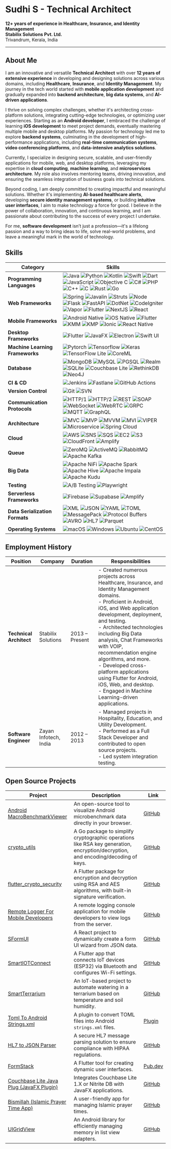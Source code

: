 # Sudhi S - Technical Architect

**12+ years of experience in Healthcare, Insurance, and Identity Management**  
**Stabilix Solutions Pvt. Ltd.**  
Trivandrum, Kerala, India  

---

## About Me

I am an innovative and versatile **Technical Architect** with over **12 years of extensive experience** in developing and designing solutions across various domains, including **Healthcare**, **Insurance**, and **Identity Management**. My journey in the tech world started with **mobile application development** and gradually expanded into **backend architecture**, **big data systems**, and **AI-driven applications**.

I thrive on solving complex challenges, whether it's architecting cross-platform solutions, integrating cutting-edge technologies, or optimizing user experiences. Starting as an **Android developer**, I embraced the challenge of learning **iOS development** to meet project demands, eventually mastering multiple mobile and desktop platforms. My passion for technology led me to explore **backend systems**, culminating in the development of high-performance applications, including **real-time communication systems**, **video conferencing platforms**, and **data-intensive analytics solutions**.

Currently, I specialize in designing secure, scalable, and user-friendly applications for mobile, web, and desktop platforms, leveraging my expertise in **cloud computing**, **machine learning**, and **microservices architecture**. My role also involves mentoring teams, driving innovation, and ensuring the seamless integration of business goals into technical solutions.

Beyond coding, I am deeply committed to creating impactful and meaningful solutions. Whether it's implementing **AI-based healthcare alerts**, developing **secure identity management systems**, or building **intuitive user interfaces**, I aim to make technology a force for good. I believe in the power of collaboration, innovation, and continuous learning, and I am passionate about contributing to the success of every project I undertake.

For me, **software development** isn’t just a profession—it's a lifelong passion and a way to bring ideas to life, solve real-world problems, and leave a meaningful mark in the world of technology.

## Skills

| **Category**                    | **Skills**                                                                                                                                                                                                                                                                 |
|----------------------------------|-----------------------------------------------------------------------------------------------------------------------------------------------------------------------------------------------------------------------------------------------------------------------------|
| **Programming Languages**        | ![Java](https://img.shields.io/badge/Java-007396?style=flat&logo=java&logoColor=white) ![Python](https://img.shields.io/badge/Python-3776AB?style=flat&logo=python&logoColor=white) ![Kotlin](https://img.shields.io/badge/Kotlin-7F52FF?style=flat&logo=kotlin&logoColor=white) ![Swift](https://img.shields.io/badge/Swift-F05138?style=flat&logo=swift&logoColor=white) ![Dart](https://img.shields.io/badge/Dart-00B4A1?style=flat&logo=dart&logoColor=white) ![JavaScript](https://img.shields.io/badge/JavaScript-F7DF1E?style=flat&logo=javascript&logoColor=black) ![Objective C](https://img.shields.io/badge/Objective%20C-666666?style=flat&logo=apple&logoColor=white) ![C#](https://img.shields.io/badge/C%23-239120?style=flat&logo=csharp&logoColor=white) ![PHP](https://img.shields.io/badge/PHP-777BB4?style=flat&logo=php&logoColor=white) ![C++](https://img.shields.io/badge/C%2B%2B-00599C?style=flat&logo=cplusplus&logoColor=white) ![C](https://img.shields.io/badge/C-A8B9CC?style=flat&logo=c&logoColor=white) ![Rust](https://img.shields.io/badge/Rust-000000?style=flat&logo=rust&logoColor=white) ![Go](https://img.shields.io/badge/Go-00ADD8?style=flat&logo=go&logoColor=white) |
| **Web Frameworks**               | ![Spring](https://img.shields.io/badge/Spring-6DB33F?style=flat&logo=spring&logoColor=white) ![Javalin](https://img.shields.io/badge/Javalin-1A1A1A?style=flat&logo=javalin&logoColor=white) ![Struts](https://img.shields.io/badge/Struts-5F0000?style=flat&logo=apache&logoColor=white) ![Node](https://img.shields.io/badge/Node.js-339933?style=flat&logo=node.js&logoColor=white) ![Flask](https://img.shields.io/badge/Flask-000000?style=flat&logo=flask&logoColor=white) ![FastAPI](https://img.shields.io/badge/FastAPI-009688?style=flat&logo=fastapi&logoColor=white) ![DotNet](https://img.shields.io/badge/.NET-512BD4?style=flat&logo=.net&logoColor=white) ![CodeIgniter](https://img.shields.io/badge/CodeIgniter-EF4223?style=flat&logo=codeigniter&logoColor=white) ![Vapor](https://img.shields.io/badge/Vapor-000000?style=flat&logo=vapor&logoColor=white) ![Flutter](https://img.shields.io/badge/Flutter-02569B?style=flat&logo=flutter&logoColor=white) ![NextJS](https://img.shields.io/badge/Next.js-000000?style=flat&logo=next.js&logoColor=white) ![React](https://img.shields.io/badge/React-61DAFB?style=flat&logo=react&logoColor=black) |
| **Mobile Frameworks**            | ![Android Native](https://img.shields.io/badge/Android-3DDC84?style=flat&logo=android&logoColor=white) ![iOS Native](https://img.shields.io/badge/iOS-000000?style=flat&logo=apple&logoColor=white) ![Flutter](https://img.shields.io/badge/Flutter-02569B?style=flat&logo=flutter&logoColor=white) ![KMM](https://img.shields.io/badge/KMM-006F2D?style=flat&logo=kotlin&logoColor=white) ![KMP](https://img.shields.io/badge/KMP-25B2A1?style=flat&logo=kotlin&logoColor=white) ![Ionic](https://img.shields.io/badge/Ionic-3880FF?style=flat&logo=ionic&logoColor=white) ![React Native](https://img.shields.io/badge/React%20Native-61DAFB?style=flat&logo=react&logoColor=black) |
| **Desktop Frameworks**           | ![Flutter](https://img.shields.io/badge/Flutter-02569B?style=flat&logo=flutter&logoColor=white) ![JavaFX](https://img.shields.io/badge/JavaFX-005B84?style=flat&logo=oracle&logoColor=white) ![Electron](https://img.shields.io/badge/Electron-47848F?style=flat&logo=electron&logoColor=white) ![Swift UI](https://img.shields.io/badge/Swift%20UI-FA7343?style=flat&logo=swift&logoColor=white) |
| **Machine Learning Frameworks**  | ![Pytorch](https://img.shields.io/badge/Pytorch-EE4C2C?style=flat&logo=pytorch&logoColor=white) ![Tensorflow](https://img.shields.io/badge/TensorFlow-FF6F00?style=flat&logo=tensorflow&logoColor=white) ![Keras](https://img.shields.io/badge/Keras-D00000?style=flat&logo=keras&logoColor=white) ![TensorFlow Lite](https://img.shields.io/badge/TensorFlow%20Lite-FF6F00?style=flat&logo=tensorflow&logoColor=white) ![CoreML](https://img.shields.io/badge/CoreML-007B5E?style=flat&logo=apple&logoColor=white) |
| **Database**                     | ![MongoDB](https://img.shields.io/badge/MongoDB-47A248?style=flat&logo=mongodb&logoColor=white) ![MySQL](https://img.shields.io/badge/MySQL-4479A1?style=flat&logo=mysql&logoColor=white) ![PGSQL](https://img.shields.io/badge/PostgreSQL-336791?style=flat&logo=postgresql&logoColor=white) ![Realm](https://img.shields.io/badge/Realm-4D4D4D?style=flat&logo=realm&logoColor=white) ![SQLite](https://img.shields.io/badge/SQLite-003B57?style=flat&logo=sqlite&logoColor=white) ![Couchbase Lite](https://img.shields.io/badge/Couchbase%20Lite-8B8B8B?style=flat&logo=couchbase&logoColor=white) ![RethinkDB](https://img.shields.io/badge/RethinkDB-00B2A9?style=flat&logo=rethinkdb&logoColor=white) ![Neo4J](https://img.shields.io/badge/Neo4J-00B2A9?style=flat&logo=neo4j&logoColor=white) |
| **CI & CD**                      | ![Jenkins](https://img.shields.io/badge/Jenkins-D24939?style=flat&logo=jenkins&logoColor=white) ![Fastlane](https://img.shields.io/badge/Fastlane-00F2A6?style=flat&logo=fastlane&logoColor=white) ![GitHub Actions](https://img.shields.io/badge/GitHub%20Actions-2088FF?style=flat&logo=github-actions&logoColor=white) |
| **Version Control**              | ![Git](https://img.shields.io/badge/Git-F05032?style=flat&logo=git&logoColor=white) ![SVN](https://img.shields.io/badge/SVN-809CC9?style=flat&logo=subversion&logoColor=white) |
| **Communication Protocols**      | ![HTTP/1](https://img.shields.io/badge/HTTP%2F1-00A4A6?style=flat&logo=http&logoColor=white) ![HTTP/2](https://img.shields.io/badge/HTTP%2F2-00A4A6?style=flat&logo=http&logoColor=white) ![REST](https://img.shields.io/badge/REST-00A4A6?style=flat&logo=swagger&logoColor=white) ![SOAP](https://img.shields.io/badge/SOAP-3A5B77?style=flat&logo=soap&logoColor=white) ![WebSocket](https://img.shields.io/badge/WebSocket-1B74E4?style=flat&logo=websocket&logoColor=white) ![WebRTC](https://img.shields.io/badge/WebRTC-333333?style=flat&logo=webrtc&logoColor=white) ![GRPC](https://img.shields.io/badge/GRPC-5D5D5D?style=flat&logo=grpc&logoColor=white) ![MQTT](https://img.shields.io/badge/MQTT-FF2C24?style=flat&logo=mqtt&logoColor=white) ![GraphQL](https://img.shields.io/badge/GraphQL-E10098?style=flat&logo=graphql&logoColor=white) |
| **Architecture**                 | ![MVC](https://img.shields.io/badge/MVC-000000?style=flat&logo=angular&logoColor=white) ![MVP](https://img.shields.io/badge/MVP-005572?style=flat&logo=angular&logoColor=white) ![MVVM](https://img.shields.io/badge/MVVM-2D3A3A?style=flat&logo=angular&logoColor=white) ![MVI](https://img.shields.io/badge/MVI-1C487F?style=flat&logo=angular&logoColor=white) ![VIPER](https://img.shields.io/badge/VIPER-FFB6C1?style=flat&logo=angular&logoColor=white) ![Microservice](https://img.shields.io/badge/Microservices-0064A1?style=flat&logo=docker&logoColor=white) ![Spring Cloud](https://img.shields.io/badge/Spring%20Cloud-6DB33F?style=flat&logo=spring&logoColor=white) |
| **Cloud**                        | ![AWS](https://img.shields.io/badge/AWS-232F3E?style=flat&logo=amazonaws&logoColor=white) ![SNS](https://img.shields.io/badge/SNS-FF9900?style=flat&logo=amazonaws&logoColor=white) ![SQS](https://img.shields.io/badge/SQS-FF9900?style=flat&logo=amazonaws&logoColor=white) ![EC2](https://img.shields.io/badge/EC2-FF9900?style=flat&logo=amazonaws&logoColor=white) ![S3](https://img.shields.io/badge/S3-FF9900?style=flat&logo=amazonaws&logoColor=white) ![CloudFront](https://img.shields.io/badge/CloudFront-FF9900?style=flat&logo=amazonaws&logoColor=white) ![Amplify](https://img.shields.io/badge/Amplify-FF9900?style=flat&logo=amazonaws&logoColor=white) |
| **Queue**                        | ![ZeroMQ](https://img.shields.io/badge/ZeroMQ-1E3A44?style=flat&logo=zeromq&logoColor=white) ![ActiveMQ](https://img.shields.io/badge/ActiveMQ-5E91A5?style=flat&logo=apache&logoColor=white) ![RabbitMQ](https://img.shields.io/badge/RabbitMQ-FF6600?style=flat&logo=rabbitmq&logoColor=white) ![Apache Kafka](https://img.shields.io/badge/Apache%20Kafka-231F20?style=flat&logo=apachekafka&logoColor=white) |
| **Big Data**                     | ![Apache NiFi](https://img.shields.io/badge/Apache%20NiFi-0094B9?style=flat&logo=apache&logoColor=white) ![Apache Spark](https://img.shields.io/badge/Apache%20Spark-E25A1C?style=flat&logo=apache-spark&logoColor=white) ![Apache Hive](https://img.shields.io/badge/Apache%20Hive-F3D33A?style=flat&logo=apache&logoColor=white) ![Apache Impala](https://img.shields.io/badge/Apache%20Impala-FBFB09?style=flat&logo=apache&logoColor=white) ![Apache Kudu](https://img.shields.io/badge/Apache%20Kudu-40E0D0?style=flat&logo=apache&logoColor=white) |
| **Testing**                      | ![A/B Testing](https://img.shields.io/badge/A%2FB%20Testing-0077B5?style=flat&logo=googleanalytics&logoColor=white) ![Playwright](https://img.shields.io/badge/Playwright-2E4E7E?style=flat&logo=playwright&logoColor=white) |
| **Serverless Frameworks**        | ![Firebase](https://img.shields.io/badge/Firebase-FFCA28?style=flat&logo=firebase&logoColor=white) ![Supabase](https://img.shields.io/badge/Supabase-3ECF8E?style=flat&logo=supabase&logoColor=white) ![Amplify](https://img.shields.io/badge/Amplify-FF9900?style=flat&logo=amazonaws&logoColor=white) |
| **Data Serialization Formats**   | ![XML](https://img.shields.io/badge/XML-FF7C00?style=flat&logo=xml&logoColor=white) ![JSON](https://img.shields.io/badge/JSON-000000?style=flat&logo=json&logoColor=white) ![YAML](https://img.shields.io/badge/YAML-FFFF00?style=flat&logo=yaml&logoColor=black) ![TOML](https://img.shields.io/badge/TOML-000000?style=flat&logo=toml&logoColor=white) ![MessagePack](https://img.shields.io/badge/MessagePack-000000?style=flat&logo=messagepack&logoColor=white) ![Protocol Buffers](https://img.shields.io/badge/Protocol%20Buffers-FF6F00?style=flat&logo=protobuf&logoColor=white) ![AVRO](https://img.shields.io/badge/AVRO-9A66A1?style=flat&logo=apacheavro&logoColor=white) ![HL7](https://img.shields.io/badge/HL7-8E4F3B?style=flat&logo=healthcare&logoColor=white) ![Parquet](https://img.shields.io/badge/Parquet-F5A400?style=flat&logo=apacheparquet&logoColor=white) |
| **Operating Systems**            | ![macOS](https://img.shields.io/badge/macOS-000000?style=flat&logo=apple&logoColor=white) ![Windows](https://img.shields.io/badge/Windows-0078D4?style=flat&logo=microsoft&logoColor=white) ![Ubuntu](https://img.shields.io/badge/Ubuntu-E95420?style=flat&logo=ubuntu&logoColor=white) ![CentOS](https://img.shields.io/badge/CentOS-262577?style=flat&logo=centos&logoColor=white) |



## Employment History

| **Position**                               | **Company**               | **Duration**    | **Responsibilities**                                                                                                                                                                      |
|--------------------------------------------|---------------------------|-----------------|-------------------------------------------------------------------------------------------------------------------------------------------------------------------------------------------|
| **Technical Architect**                    | Stabilix Solutions         | 2013 – Present  | - Created numerous projects across Healthcare, Insurance, and Identity Management domains. <br> - Proficient in Android, iOS, and Web application development, deployment, and testing. <br> - Architected technologies including Big Data analysis, Chat Frameworks with VOIP, recommendation engine algorithms, and more. <br> - Developed cross-platform applications using Flutter for Android, iOS, Web, and desktop. <br> - Engaged in Machine Learning-driven applications. |
| **Software Engineer**                      | Zayan Infotech, India     | 2012 – 2013     | - Managed projects in Hospitality, Education, and Utility Development. <br> - Performed as a Full Stack Developer and contributed to open source projects. <br> - Led system integration testing.                        |


## Open Source Projects

| **Project** | **Description** | **Link** |
|-------------|-----------------|----------|
| [Android MacroBenchmarkViewer](https://github.com/sudhi001/AndroidMacroBenchmarkViewer) | An open-source tool to visualize Android microbenchmark data directly in your browser. | [GitHub](https://github.com/sudhi001/AndroidMacroBenchmarkViewer) |
| [crypto_utils](https://github.com/sudhi001/crypto_utils) | A Go package to simplify cryptographic operations like RSA key generation, encryption/decryption, and encoding/decoding of keys. | [GitHub](https://github.com/sudhi001/crypto_utils) |
| [flutter_crypto_security](https://github.com/sudhi001/flutter_crypto_security) | A Flutter package for encryption and decryption using RSA and AES algorithms, with built-in signature verification. | [GitHub](https://github.com/sudhi001/flutter_crypto_security) |
| [Remote Logger For Mobile Developers](https://github.com/sudhi001/logger_server) | A remote logging console application for mobile developers to view logs from the server. | [GitHub](https://github.com/sudhi001/logger_server) |
| [SFormUI](https://github.com/sudhi001/sfromui) | A React project to dynamically create a form UI wizard from JSON data. | [GitHub](https://github.com/sudhi001/sfromui) |
| [SmartIOTConnect](https://github.com/sudhi001/SmartIOTConnect) | A Flutter app that connects IoT devices (ESP32) via Bluetooth and configures Wi-Fi settings. | [GitHub](https://github.com/sudhi001/SmartIOTConnect) |
| [SmartTerrarium](https://github.com/sudhi001/SmartTerrarium) | An IoT-based project to automate watering in a terrarium based on temperature and soil humidity. | [GitHub](https://github.com/sudhi001/SmartTerrarium) |
| [Toml To Android Strings.xml](https://plugins.jetbrains.com/plugin/24122-toml-to-android-strings-xml) | A plugin to convert TOML files into Android `strings.xml` files. | [Plugin](https://plugins.jetbrains.com/plugin/24122-toml-to-android-strings-xml) |
| [HL7 to JSON Parser](https://github.com/sudhi001/HL7_TO_JSON_WITH_FAST_API) | A secure HL7 message parsing solution to ensure compliance with HIPAA regulations. | [GitHub](https://github.com/sudhi001/HL7_TO_JSON_WITH_FAST_API) |
| [FormStack](https://pub.dev/packages/formstack) | A Flutter tool for creating dynamic user interfaces. | [Pub.dev](https://pub.dev/packages/formstack) |
| [Couchbase Lite Java Plug (JavaFX Plugin)](https://github.com/sudhi001/couchbase-lite-java-plug) | Integrates Couchbase Lite 1.X or Nitrite DB with JavaFX applications. | [GitHub](https://github.com/sudhi001/couchbase-lite-java-plug) |
| [Bismillah (Islamic Prayer Time App)](https://github.com/sudhi001/Bismillah) | A user-friendly app for managing Islamic prayer times. | [GitHub](https://github.com/sudhi001/Bismillah) |
| [UIGridView](https://github.com/sudhi001/UIGridView) | An Android library for efficiently managing memory in list view adapters. | [GitHub](https://github.com/sudhi001/UIGridView) |
